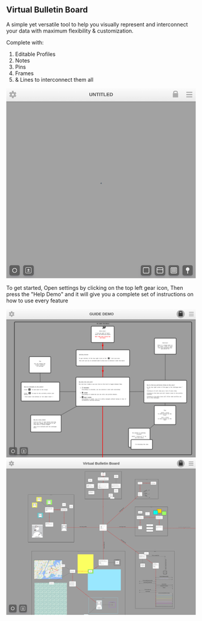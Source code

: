 ## Virtual Bulletin Board

A simple yet versatile tool to help you visually represent and interconnect your data with maximum flexibility & customization.

Complete with:

1. Editable Profiles 
2. Notes
3. Pins
4. Frames
5. & Lines to interconnect them all


<img src="Images/OpeningPage.png" width="600">

<br>

To get started, Open settings by clicking on the top left gear icon, Then press the "Help Demo" and it will give you a complete set of instructions on how to use every feature 

![Help Demo](Images/HelpDemo.png)
![Example](Images/Example.png)